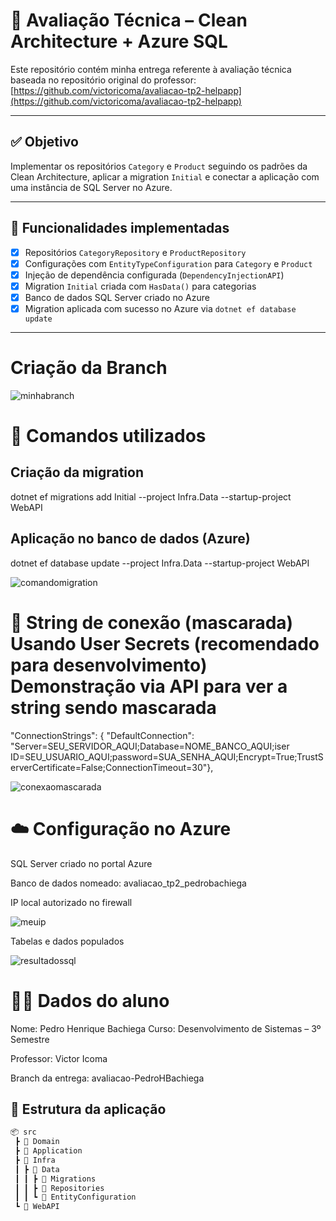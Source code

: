 # 📘 Avaliação Técnica – Clean Architecture + Azure SQL

Este repositório contém minha entrega referente à avaliação técnica baseada no repositório original do professor:  
[https://github.com/victoricoma/avaliacao-tp2-helpapp](https://github.com/victoricoma/avaliacao-tp2-helpapp)

---

## ✅ Objetivo

Implementar os repositórios `Category` e `Product` seguindo os padrões da Clean Architecture, aplicar a migration `Initial` e conectar a aplicação com uma instância de SQL Server no Azure.

---

## 🚀 Funcionalidades implementadas

- [x] Repositórios `CategoryRepository` e `ProductRepository`
- [x] Configurações com `EntityTypeConfiguration` para `Category` e `Product`
- [x] Injeção de dependência configurada (`DependencyInjectionAPI`)
- [x] Migration `Initial` criada com `HasData()` para categorias
- [x] Banco de dados SQL Server criado no Azure
- [x] Migration aplicada com sucesso no Azure via `dotnet ef database update`

---

# Criação da Branch

![minhabranch](https://github.com/user-attachments/assets/b109a744-8253-4d8c-b987-85d312e97035)


# 🔧 Comandos utilizados
## Criação da migration
dotnet ef migrations add Initial --project Infra.Data --startup-project WebAPI

## Aplicação no banco de dados (Azure)
dotnet ef database update --project Infra.Data --startup-project WebAPI

![comandomigration](https://github.com/user-attachments/assets/ab4bde1a-f3c1-4936-b607-db4190a6ed60)


# 🔗 String de conexão (mascarada)  Usando User Secrets (recomendado para desenvolvimento) Demonstração via API para ver a string sendo mascarada

  "ConnectionStrings": {
    "DefaultConnection": "Server=SEU_SERVIDOR_AQUI;Database=NOME_BANCO_AQUI;iser ID=SEU_USUARIO_AQUI;password=SUA_SENHA_AQUI;Encrypt=True;TrustServerCertificate=False;ConnectionTimeout=30"},
    
![conexaomascarada](https://github.com/user-attachments/assets/35835852-dd03-4df6-bb6c-a722799cd010)

# ☁️ Configuração no Azure
SQL Server criado no portal Azure

Banco de dados nomeado: avaliacao_tp2_pedrobachiega

IP local autorizado no firewall

![meuip](https://github.com/user-attachments/assets/1dc4b695-3519-4b1f-b6f4-3b3a0944fbdd)


Tabelas e dados populados

![resultadossql](https://github.com/user-attachments/assets/5cfbe988-bb5c-4fef-a5f6-56c02026ced6)


# 👨‍💻 Dados do aluno
Nome: Pedro Henrique Bachiega
Curso: Desenvolvimento de Sistemas – 3º Semestre

Professor: Victor Icoma

Branch da entrega: avaliacao-PedroHBachiega

## 🧱 Estrutura da aplicação

```bash
📦 src
 ┣ 📂 Domain
 ┣ 📂 Application
 ┣ 📂 Infra
 ┃ ┣ 📂 Data
 ┃ ┃ ┣ 📂 Migrations
 ┃ ┃ ┣ 📂 Repositories
 ┃ ┃ ┗ 📂 EntityConfiguration
 ┗ 📂 WebAPI

